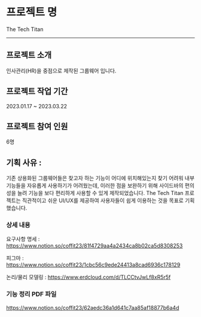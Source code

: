 # 프로젝트 명
The Tech Titan

--- 

## 프로젝트 소개
인사관리(HR)을 중점으로 제작된 그룹웨어 입니다.


## 프로젝트 작업 기간
2023.01.17 ~ 2023.03.22


## 프로젝트 참여 인원
6명


## 기획 사유 : 
기존 상용화된 그룹웨어들은 찾고자 하는 기능이 어디에 위치해있는지 찾기 어려워 내부 기능들을 자유롭게 사용하기가 어려웠는데,
이러한 점을 보완하기 위해 사이드바의 편의성을 늘려 기능을 보다 편리하게 사용할 수 있게 제작되었습니다.
The Tech Titan 프로젝트는 직관적이고 쉬운 UI/UX를 제공하여 사용자들이 쉽게 이용하는 것을 목표로 기획했습니다.


### 상세 내용

요구사항 명세 : https://www.notion.so/coffit23/81f4729aa4a2434ca8b02ca5d8308253

피그마 : https://www.notion.so/coffit23/1cbc56c9ede24413a8cad6936c178129

논리/물리 모델링 : https://www.erdcloud.com/d/TLCCtvJwLf8xR5r5f


### 기능 정리 PDF 파일
https://www.notion.so/coffit23/62aedc36a1d641c7aa85af18877b6a4d
